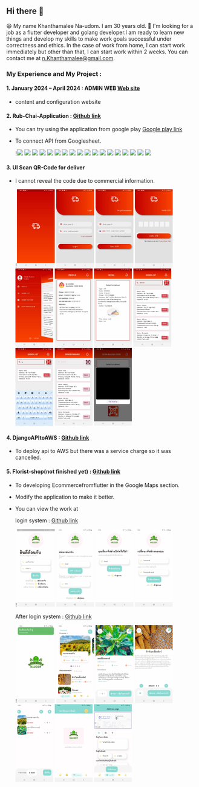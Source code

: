 ## Hi there 👋

😄 My name Khanthamalee Na-udom. I am 30 years old. 🤔 I'm looking for a job as a flutter developer and golang developer.I am ready to learn new things and develop my skills to make work goals successful under correctness and ethics. In the case of work from home, I can start work immediately but other than that, I can start work within 2 weeks. You can contact me at n.Khanthamalee@gmail.com.
### My Experience and My Project :

#### 1. January 2024 – April 2024 : ADMIN WEB [Web site](https://chachoengsao.imm.police.go.th/)

 * content and configuration website

#### 2. Rub-Chai-Application : [Github link](https://github.com/Khanthamalee/Rub-Chai-Application)
* You can try using the application from google play [Google play link](https://play.google.com/store/apps/details?id=com.Naudom.incomeandexpansesapp)
* To connect API from Googlesheet.

   !<img src="https://github.com/Khanthamalee/Rub-Chai-Application/raw/main/assets/%E0%B8%A3%E0%B8%B1%E0%B8%9A-%E0%B8%88%E0%B9%88%E0%B8%B2%E0%B8%A2/1.%20splassscreen.jpg" width="100" style="max-width: 100%;">
   <img src="https://github.com/Khanthamalee/Rub-Chai-Application/blob/main/assets/%E0%B8%A3%E0%B8%B1%E0%B8%9A-%E0%B8%88%E0%B9%88%E0%B8%B2%E0%B8%A2/2.%20firstpage-addaccount-1.jpg" width="100" style="max-width: 100%;">
   <img src="https://github.com/Khanthamalee/Rub-Chai-Application/blob/main/assets/%E0%B8%A3%E0%B8%B1%E0%B8%9A-%E0%B8%88%E0%B9%88%E0%B8%B2%E0%B8%A2/3.%20firstpage-addaccount-2.jpg" width="100" style="max-width: 100%;">
   <img src="https://github.com/Khanthamalee/Rub-Chai-Application/blob/main/assets/%E0%B8%A3%E0%B8%B1%E0%B8%9A-%E0%B8%88%E0%B9%88%E0%B8%B2%E0%B8%A2/4.%20firstpage-addaccount-3.jpg" width="100" style="max-width: 100%;">
   <img src="https://github.com/Khanthamalee/Rub-Chai-Application/blob/main/assets/%E0%B8%A3%E0%B8%B1%E0%B8%9A-%E0%B8%88%E0%B9%88%E0%B8%B2%E0%B8%A2/5.%20firstpage-edit-and%20delete-account.jpg" width="100" style="max-width: 100%;">
   <img src="https://github.com/Khanthamalee/Rub-Chai-Application/blob/main/assets/%E0%B8%A3%E0%B8%B1%E0%B8%9A-%E0%B8%88%E0%B9%88%E0%B8%B2%E0%B8%A2/6.%20firstpage-edit-account.jpg" width="100" style="max-width: 100%;">
   <img src="https://github.com/Khanthamalee/Rub-Chai-Application/blob/main/assets/%E0%B8%A3%E0%B8%B1%E0%B8%9A-%E0%B8%88%E0%B9%88%E0%B8%B2%E0%B8%A2/7.%20secondpage-edit-detailt.jpg" width="100" style="max-width: 100%;">
   <img src="https://github.com/Khanthamalee/Rub-Chai-Application/blob/main/assets/%E0%B8%A3%E0%B8%B1%E0%B8%9A-%E0%B8%88%E0%B9%88%E0%B8%B2%E0%B8%A2/8.%20secondpage-select%20date-detail-1.jpg" width="100" style="max-width: 100%;">
   <img src="https://github.com/Khanthamalee/Rub-Chai-Application/blob/main/assets/%E0%B8%A3%E0%B8%B1%E0%B8%9A-%E0%B8%88%E0%B9%88%E0%B8%B2%E0%B8%A2/9.%20secondpage-select%20date-detail-2.jpg" width="100" style="max-width: 100%;">
   <img src="https://github.com/Khanthamalee/Rub-Chai-Application/blob/main/assets/%E0%B8%A3%E0%B8%B1%E0%B8%9A-%E0%B8%88%E0%B9%88%E0%B8%B2%E0%B8%A2/10.%20secondpage-detail.jpg" width="100" style="max-width: 100%;">
   <img src="https://github.com/Khanthamalee/Rub-Chai-Application/blob/main/assets/%E0%B8%A3%E0%B8%B1%E0%B8%9A-%E0%B8%88%E0%B9%88%E0%B8%B2%E0%B8%A2/11.%20thirdpage-linechart%20in%20day.jpg" width="100" style="max-width: 100%;">
   <img src="https://github.com/Khanthamalee/Rub-Chai-Application/blob/main/assets/%E0%B8%A3%E0%B8%B1%E0%B8%9A-%E0%B8%88%E0%B9%88%E0%B8%B2%E0%B8%A2/12.%20thirdpage-linechart%20in%20week.jpg" width="100" style="max-width: 100%;">
   <img src="https://github.com/Khanthamalee/Rub-Chai-Application/blob/main/assets/%E0%B8%A3%E0%B8%B1%E0%B8%9A-%E0%B8%88%E0%B9%88%E0%B8%B2%E0%B8%A2/13.%20thirdpage-linechart%20in%20month.jpg" width="100" style="max-width: 100%;">
   <img src="https://github.com/Khanthamalee/Rub-Chai-Application/blob/main/assets/%E0%B8%A3%E0%B8%B1%E0%B8%9A-%E0%B8%88%E0%B9%88%E0%B8%B2%E0%B8%A2/14.%20thirdpage-linechart%20in%20year.jpg" width="100" style="max-width: 100%;">
   <img src="https://github.com/Khanthamalee/Rub-Chai-Application/blob/main/assets/%E0%B8%A3%E0%B8%B1%E0%B8%9A-%E0%B8%88%E0%B9%88%E0%B8%B2%E0%B8%A2/15.%20forthpage-donuschart%20in%20day.jpg" width="100" style="max-width: 100%;">
   <img src="https://github.com/Khanthamalee/Rub-Chai-Application/blob/main/assets/%E0%B8%A3%E0%B8%B1%E0%B8%9A-%E0%B8%88%E0%B9%88%E0%B8%B2%E0%B8%A2/16.%20forthpage-donuschart%20in%20week.jpg" width="100" style="max-width: 100%;">
   <img src="https://github.com/Khanthamalee/Rub-Chai-Application/blob/main/assets/%E0%B8%A3%E0%B8%B1%E0%B8%9A-%E0%B8%88%E0%B9%88%E0%B8%B2%E0%B8%A2/17.%20forthpage-donuschart%20in%20month.jpg" width="100" style="max-width: 100%;">
   <img src="https://github.com/Khanthamalee/Rub-Chai-Application/blob/main/assets/%E0%B8%A3%E0%B8%B1%E0%B8%9A-%E0%B8%88%E0%B9%88%E0%B8%B2%E0%B8%A2/18.%20forthpage-donuschart%20in%20year.jpg" width="100" style="max-width: 100%;">
   

#### 3. UI Scan QR-Code for deliver
 * I cannot reveal the code due to commercial information.

   !<img src="https://github.com/Khanthamalee/scan-Bar-QR-code-Application/blob/main/splashscreen.jpg" width="100" style="max-width: 100%;">
   <img src="https://github.com/Khanthamalee/scan-Bar-QR-code-Application/blob/main/login.jpg" width="100" style="max-width: 100%;">
   <img src="https://github.com/Khanthamalee/scan-Bar-QR-code-Application/blob/main/forgot%20password.jpg" width="100" style="max-width: 100%;">
   <img src="https://github.com/Khanthamalee/scan-Bar-QR-code-Application/blob/main/verifyotp.jpg" width="100" style="max-width: 100%;">
   <img src="https://github.com/Khanthamalee/scan-Bar-QR-code-Application/blob/main/menu.jpg" width="100" style="max-width: 100%;">
   <img src="https://github.com/Khanthamalee/scan-Bar-QR-code-Application/blob/main/profile.jpg" width="100" style="max-width: 100%;">
   <img src="https://github.com/Khanthamalee/scan-Bar-QR-code-Application/blob/main/detail.jpg" width="100" style="max-width: 100%;">
   <img src="https://github.com/Khanthamalee/scan-Bar-QR-code-Application/blob/main/orderlistpage.jpg" width="100" style="max-width: 100%;">
   <img src="https://github.com/Khanthamalee/scan-Bar-QR-code-Application/blob/main/search-orderlistpage.jpg" width="100" style="max-width: 100%;">
   <img src="https://github.com/Khanthamalee/scan-Bar-QR-code-Application/blob/main/orderfinishedpage.jpg" width="100" style="max-width: 100%;">
   <img src="https://github.com/Khanthamalee/scan-Bar-QR-code-Application/blob/main/scan%20qr%20and%20bar%20code%20.jpg" width="100" style="max-width: 100%;">
  
#### 4. DjangoAPItoAWS : [Github link](https://github.com/Khanthamalee/DjangoAPItoAWS)
 * To deploy api to AWS but there was a service charge so it was cancelled.

#### 5. Florist-shop(not finished yet) : [Github link](https://github.com/Khanthamalee/Florist-shop)
 * To developing Ecommercefromflutter in the Google Maps section.
 * Modify the application to make it better.
 * You can view the work at

     login system :  [Github link](https://github.com/Khanthamalee/Ecommercefromflutter/assets/110266347/67eea18f-4d42-492b-950d-1f3f4412a4eb)

    !<img src="https://github.com/Khanthamalee/Ecommercefromflutter/blob/main/fontend/ecommerce/assets/pictureUI/1.login.jpg" width="100" style="max-width: 100%;">
   <img src="https://github.com/Khanthamalee/Ecommercefromflutter/blob/main/fontend/ecommerce/assets/pictureUI/2.register.jpg" width="100" style="max-width: 100%;">
   <img src="https://github.com/Khanthamalee/Ecommercefromflutter/blob/main/fontend/ecommerce/assets/pictureUI/3.forgotpassword.jpg" width="100" style="max-width: 100%;">
   <img src="https://github.com/Khanthamalee/Ecommercefromflutter/blob/main/fontend/ecommerce/assets/pictureUI/4.changnewpassword.jpg" width="100" style="max-width: 100%;">

     After login system : [Github link](https://github.com/Khanthamalee/Ecommercefromflutter/assets/110266347/319e489c-51b5-4d69-bd3b-f0efb4049e1c)

   !<img src="https://github.com/Khanthamalee/Ecommercefromflutter/blob/main/fontend/ecommerce/assets/pictureUI/5.splashscreen.jpg" width="100" style="max-width: 100%;">
   <img src="https://github.com/Khanthamalee/Ecommercefromflutter/blob/main/fontend/ecommerce/assets/pictureUI/6.homepage.jpg" width="100" style="max-width: 100%;">
   <img src="https://github.com/Khanthamalee/Ecommercefromflutter/blob/main/fontend/ecommerce/assets/pictureUI/7.populardetail.jpg" width="100" style="max-width: 100%;">
   <img src="https://github.com/Khanthamalee/Ecommercefromflutter/blob/main/fontend/ecommerce/assets/pictureUI/8.recommendeddetail.jpg" width="100" style="max-width: 100%;">
   <img src="https://github.com/Khanthamalee/Ecommercefromflutter/blob/main/fontend/ecommerce/assets/pictureUI/11.ordercart.jpg" width="100" style="max-width: 100%;">
   <img src="https://github.com/Khanthamalee/Ecommercefromflutter/blob/main/fontend/ecommerce/assets/pictureUI/10.historycart.jpg" width="100" style="max-width: 100%;">
   <img src="https://github.com/Khanthamalee/Ecommercefromflutter/blob/main/fontend/ecommerce/assets/pictureUI/9.saveaddress.jpg" width="100" style="max-width: 100%;">

     

<!--
**Khanthamalee/Khanthamalee** is a ✨ _special_ ✨ repository because its `README.md` (this file) appears on your GitHub profile.

Here are some ideas to get you started:

- 🔭 I’m currently working on ...
- 🌱 I’m currently learning ...
- 👯 I’m looking to collaborate on ...
- 🤔 I’m looking for help with ...
- 💬 Ask me about ...
- 📫 How to reach me: ...
- 😄 Pronouns: ...
- ⚡ Fun fact: ...
-->


